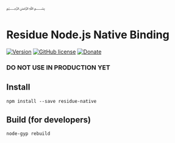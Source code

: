﷽

# Residue Node.js Native Binding

[![Version](https://img.shields.io/npm/v/residue-native.svg)](https://www.npmjs.com/package/residue-native)
[![GitHub license](https://img.shields.io/badge/License-Apache%202.0-blue.svg)](https://github.com/muflihun/residue-node/blob/master/LICENSE)
[![Donate](https://img.shields.io/badge/Donate-PayPal-green.svg)](https://www.paypal.me/MuflihunDotCom/25)

### DO NOT USE IN PRODUCTION YET

## Install
```
npm install --save residue-native
```

## Build (for developers)
```
node-gyp rebuild
```
